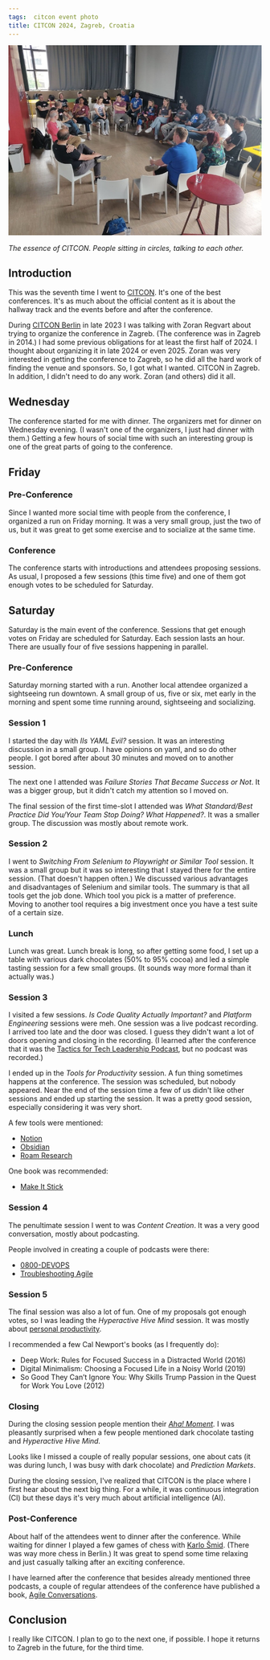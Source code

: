 ```yaml
---
tags:  citcon event photo
title: CITCON 2024, Zagreb, Croatia
---
```

![CITCON 2024, Zagreb, Croatia](assets/2024/citcon-2024.jpg "CITCON 2024, Zagreb, Croatia")

_The essence of CITCON. People sitting in circles, talking to each other._

## Introduction

This was the seventh time I went to [CITCON](tags/citcon). It's one of the best conferences. It's as much about the official content as it is about the hallway track and the events before and after the conference.

During [CITCON Berlin](citcon-2023) in late 2023 I was talking with Zoran Regvart about trying to organize the conference in Zagreb. (The conference was in Zagreb in 2014.) I had some previous obligations for at least the first half of 2024. I thought about organizing it in late 2024 or even 2025. Zoran was very interested in getting the conference to Zagreb, so he did all the hard work of finding the venue and sponsors. So, I got what I wanted. CITCON in Zagreb. In addition, I didn't need to do any work. Zoran (and others) did it all.

## Wednesday

The conference started for me with dinner. The organizers met for dinner on Wednesday evening. (I wasn't one of the organizers, I just had dinner with them.) Getting a few hours of social time with such an interesting group is one of the great parts of going to the conference.

## Friday

### Pre-Conference

Since I wanted more social time with people from the conference, I organized a run on Friday morning. It was a very small group, just the two of us, but it was great to get some exercise and to socialize at the same time.

### Conference

The conference starts with introductions and attendees proposing sessions. As usual, I proposed a few sessions (this time five) and one of them got enough votes to be scheduled for Saturday.

## Saturday

Saturday is the main event of the conference. Sessions that get enough votes on Friday are scheduled for Saturday. Each session lasts an hour. There are usually four of five sessions happening in parallel.

### Pre-Conference

Saturday morning started with a run. Another local attendee organized a sightseeing run downtown. A small group of us, five or six, met early in the morning and spent some time running around, sightseeing and socializing.

### Session 1

I started the day with _IIs YAML Evil?_ session. It was an interesting discussion in a small group. I have opinions on yaml, and so do other people. I got bored after about 30 minutes and moved on to another session.

The next one I attended was _Failure Stories That Became Success or Not_. It was a bigger group, but it didn't catch my attention so I moved on.

The final session of the first time-slot I attended was _What Standard/Best Practice Did You/Your Team Stop Doing? What Happened?_. It was a smaller group. The discussion was mostly about remote work.

### Session 2

I went to _Switching From Selenium to Playwright or Similar Tool_ session. It was a small group but it  was so interesting that I stayed there for the entire session. (That doesn't happen often.) We discussed various advantages and disadvantages of Selenium and similar tools. The summary is that all tools get the job done. Which tool you pick is a matter of preference. Moving to another tool requires a big investment once you have a test suite of a certain size.

### Lunch

Lunch was great. Lunch break is long, so after getting some food,  I set up a table with various dark chocolates (50% to 95% cocoa) and led a simple tasting session for a few small groups. (It sounds way more formal than it actually was.)

### Session 3

I visited a few sessions. _Is Code Quality Actually Important?_ and _Platform Engineering_ sessions were meh. One session was a live podcast recording. I arrived too late and the door was closed. I guess they didn't want a lot of doors opening and closing in the recording. (I learned after the conference that it was the [Tactics for Tech Leadership Podcast](https://thettlpodcast.com), but no podcast was recorded.)

I ended up in the _Tools for Productivity_ session. A fun thing sometimes happens at the conference. The session was scheduled, but nobody appeared. Near the end of the session time a few of us didn't like other sessions and ended up starting the session. It was a pretty good session, especially considering it was very short.

A few tools were mentioned:

* [Notion](https://www.notion.so/)
* [Obsidian](https://obsidian.md/)
* [Roam Research](https://roamresearch.com/)

One book was recommended:

* [Make It Stick](https://www.makeitstick.com/)

### Session 4

The penultimate session I went to was _Content Creation_. It was a very good conversation, mostly about podcasting.

People involved in creating a couple of podcasts were there:

* [0800-DEVOPS](https://croz.net/community/0800-devops/)
* [Troubleshooting Agile](https://agileconversations.com/troubleshooting-agile-podcast/)

### Session 5

The final session was also a lot of fun. One of my proposals got enough votes, so I was leading the _Hyperactive Hive Mind_ session. It was mostly about [personal productivity](tags/productivity).

I recommended a few Cal Newport's books (as I frequently do):

* Deep Work: Rules for Focused Success in a Distracted World (2016)
* Digital Minimalism: Choosing a Focused Life in a Noisy World (2019)
* So Good They Can’t Ignore You: Why Skills Trump Passion in the Quest for Work You Love (2012)

### Closing

During the closing session people mention their _[Aha! Moment](https://en.wikipedia.org/wiki/Eureka_effect)._ I was pleasantly surprised when a few people mentioned dark chocolate tasting and _Hyperactive Hive Mind._

Looks like I missed a couple of really popular sessions, one about cats (it was during lunch, I was busy with dark chocolate) and _Prediction Markets_.

During the closing session, I've realized that CITCON is the place where I first hear about the next big thing. For a while, it was continuous integration (CI) but these days it's very much about artificial intelligence (AI).

### Post-Conference

About half of the attendees went to dinner after the conference. While waiting for dinner I played a few games of chess with [Karlo Šmid](https://karlosmid.com/). (There was way more chess in Berlin.) It was great to spend some time relaxing and just casually talking after an exciting conference.

I have learned after the conference that besides already mentioned three podcasts, a couple of regular attendees of the conference have published a book, [Agile Conversations](https://agileconversations.com).

## Conclusion

I really like CITCON. I plan to go to the next one, if possible. I hope it returns to Zagreb in the future, for the third time.

